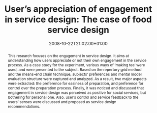 ---
slug: users-appreciation-of-engagement-in-service-design-the-case-of-food-service-design
title: "User’s appreciation of engagement in service design: The case of food service design"
layout: publi
searchFilter: Publication
searchWeight: 8
publitype: inproceedings
subsection: conference
institution:
    heig: 1
    logo: Chiba
    short: 'Chiba U.'
    name: "Chiba University"
    web: "https://www.chiba-u.ac.jp/"
everyday: true
researchpage: true
research: 
    -  everyday
date: 2008-10-22T21:02:00+01:00
shortConf: "ISIDC 2008"
citation:
    authors:
        1: ["Levy", "Pierre", "P."]
        2: ["Wakabayashi", "Nami", "N."]
    year: 2008
    title: "User's appreciation of engagement in service design: The case of food service design"
    proceedings: "the Proceedings of International Service Innovation Design Conference 2008 - ISIDC08"
    firstpage: "CD"
    publisher: ["Japanese Society for the Science of Design", "Busan, Korea"]
reference: "Lévy, P., & Wakabayashi, N. (2008). User's appreciation of engagement in service design: The case of food service design. the Proceedings of International Service Innovation Design Conference 2008 - ISIDC08. Busan, Korea."
abstract: "This research focuses on the engagement in service design. It aims at understanding how users appreciate or not their own engagement in the service process. As a case study for the experiment, various ways of ‘making tea’ were used, and were presented to the subject. Based on the repertory grid method and the means-end chain technique, subjects’ preferences and mental model evaluation structure were captured and analyzed. As a result, two major aspects were extracted: the preference for easiness of preparation, and preference for control over the preparation process. Finally, it was noticed and discussed that engagement in service design was perceived as positive for social services, but bothering for personal one. Also, user’s control and service feedback to the users’ senses were discussed and proposed as service design recommendations."
link:
    1: ["paper", "paper", "https://1drv.ms/b/s!AnQx_v88q65Qv4Q-8NOaN9ZVHdxGoA?e=aM5ZXv"]
---